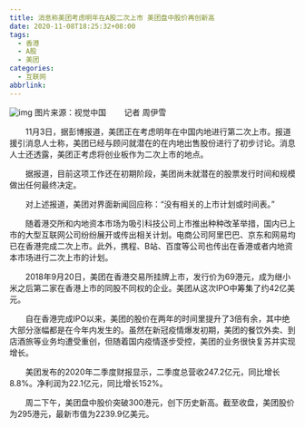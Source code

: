 ```yaml
---
title: 消息称美团考虑明年在A股二次上市 美团盘中股价再创新高
date: 2020-11-08T18:25:32+08:00
tags:
  - 香港
  - A股
  - 美团
categories:
  - 互联网
abbrlink:
---
```


![img](https://cdn.jsdelivr.net/gh/yakeing/Documentation@main/Hexo/images/721f-kcieywa0021139.jpg)
图片来源：视觉中国
　　记者
周伊雪

　　11月3日，据彭博报道，美团正在考虑明年在中国内地进行第二次上市。报道援引消息人士称，美团已经与顾问就潜在的在内地出售股份进行了初步讨论。消息人士还透露，美团正考虑将创业板作为二次上市的地点。

　　据报道，目前这项工作还在初期阶段，美团尚未就潜在的股票发行时间和规模做出任何最终决定。

　　对上述报道，美团对界面新闻回应称：“没有相关的上市计划或时间表。”

　　随着港交所和内地资本市场为吸引科技公司上市推出种种改革举措，国内已上市的大型互联网公司纷纷展开或传出相关计划。电商公司阿里巴巴、京东和网易均已在香港完成二次上市。此外，携程、B站、百度等公司也传出在香港或者内地资本市场进行二次上市的计划。

　　2018年9月20日，美团在香港交易所挂牌上市，发行价为69港元，成为继小米之后第二家在香港上市的同股不同权的企业。美团从这次IPO中筹集了约42亿美元。

　　自在香港完成IPO以来，美团的股价在两年的时间里提升了3倍有余，其中绝大部分涨幅都是在今年内发生的。虽然在新冠疫情爆发初期，美团的餐饮外卖、到店酒旅等业务均遭受重创，但随着国内疫情逐步受控，美团的业务很快复苏并实现增长。

　　美团发布的2020年二季度财报显示，二季度总营收247.2亿元，同比增长8.8%。净利润为22.1亿元，同比增长152%。

　　周二下午，美团盘中股价突破300港元，创下历史新高。截至收盘，美团股价为295港元，最新市值为2239.9亿美元。